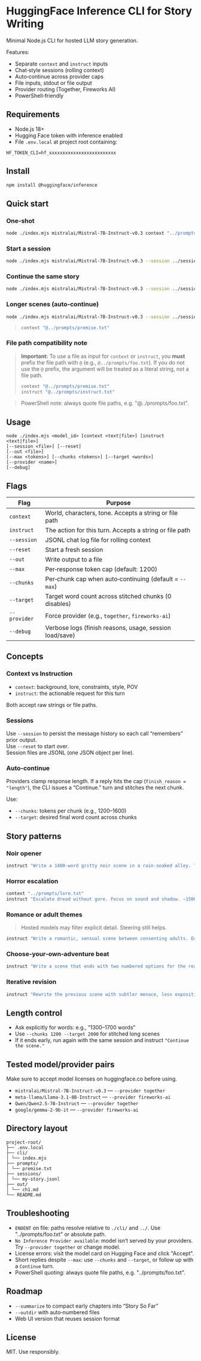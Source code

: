 # HuggingFace Inference CLI for Story Writing

Minimal Node.js CLI for hosted LLM story generation.

Features:

-   Separate `context` and `instruct` inputs
-   Chat‑style sessions (rolling context)
-   Auto‑continue across provider caps
-   File inputs, stdout or file output
-   Provider routing (Together, Fireworks AI)
-   PowerShell‑friendly

## Requirements

-   Node.js 18+
-   Hugging Face token with inference enabled
-   File `.env.local` at project root containing:

```text
HF_TOKEN_CLI=hf_xxxxxxxxxxxxxxxxxxxxxxxxx
```

## Install

```bash
npm install @huggingface/inference
```

## Quick start

### One‑shot

```bash
node ./index.mjs mistralai/Mistral-7B-Instruct-v0.3 context "../prompts/premise.txt" instruct "Write a complete short story. 1200–1600 words." --out ../out/story1.md
```

### Start a session

```bash
node ./index.mjs mistralai/Mistral-7B-Instruct-v0.3 --session ../sessions/hero.jsonl --reset context "../prompts/premise.txt" instruct "Begin the story. Introduce the protagonist and setting."
```

### Continue the same story

```bash
node ./index.mjs mistralai/Mistral-7B-Instruct-v0.3 --session ../sessions/hero.jsonl instruct "Continue to Chapter 2. The protagonist is forced to choose." --out ../out/chapter2.md
```

### Longer scenes (auto‑continue)

```bash
node ./index.mjs mistralai/Mistral-7B-Instruct-v0.3 --session ../sessions/arc.jsonl instruct "Write the midpoint confrontation. 1800–2200 words." --chunks 1400 --target 2200
```

> ```bash
> context "@../prompts/premise.txt"
> ```

### File path compatibility note

> **Important:** To use a file as input for `context` or `instruct`, you **must** prefix the file path with `@` (e.g., `@../prompts/foo.txt`). If you do not use the `@` prefix, the argument will be treated as a literal string, not a file path.
>
> ```bash
> context "@../prompts/premise.txt"
> instruct "@../prompts/instruct.txt"
> ```

> PowerShell note: always quote file paths, e.g. "@../prompts/foo.txt".

## Usage

```text
node ./index.mjs <model_id> [context <text|file>] [instruct <text|file>]
[--session <file>] [--reset]
[--out <file>]
[--max <tokens>] [--chunks <tokens>] [--target <words>]
[--provider <name>]
[--debug]
```

## Flags

| Flag         | Purpose                                                 |
| ------------ | ------------------------------------------------------- |
| `context`    | World, characters, tone. Accepts a string or file path  |
| `instruct`   | The action for this turn. Accepts a string or file path |
| `--session`  | JSONL chat log file for rolling context                 |
| `--reset`    | Start a fresh session                                   |
| `--out`      | Write output to a file                                  |
| `--max`      | Per‑response token cap (default: 1200)                  |
| `--chunks`   | Per‑chunk cap when auto‑continuing (default = `--max`)  |
| `--target`   | Target word count across stitched chunks (0 disables)   |
| `--provider` | Force provider (e.g., `together`, `fireworks-ai`)       |
| `--debug`    | Verbose logs (finish reasons, usage, session load/save) |

## Concepts

### Context vs Instruction

-   `context`: background, lore, constraints, style, POV
-   `instruct`: the actionable request for this turn

Both accept raw strings or file paths.

### Sessions

Use `--session` to persist the message history so each call “remembers” prior output.  
Use `--reset` to start over.  
Session files are JSONL (one JSON object per line).

### Auto‑continue

Providers clamp response length. If a reply hits the cap (`finish_reason = "length"`), the CLI issues a “Continue.” turn and stitches the next chunk.

Use:

-   `--chunks`: tokens per chunk (e.g., 1200–1600)
-   `--target`: desired final word count across chunks

## Story patterns

### Noir opener

```bash
instruct "Write a 1400-word gritty noir scene in a rain-soaked alley. Tight third-person, cynical tone, sensory detail. End on a hook."
```

### Horror escalation

```bash
context "../prompts/lore.txt"
instruct "Escalate dread without gore. Focus on sound and shadow. ~1500 words."
```

### Romance or adult themes

> Hosted models may filter explicit detail. Steering still helps.

```bash
instruct "Write a romantic, sensual scene between consenting adults. Emphasize interiority, consent, and atmosphere; avoid clinical terms. 1200–1600 words."
```

### Choose‑your‑own‑adventure beat

```bash
instruct "Write a scene that ends with two numbered options for the reader. Each option should clearly branch the story."
```

### Iterative revision

```bash
instruct "Rewrite the previous scene with subtler menace, less exposition, and stronger subtext. Keep POV and continuity."
```

## Length control

-   Ask explicitly for words: e.g., “1300–1700 words”
-   Use `--chunks 1200 --target 2000` for stitched long scenes
-   If it ends early, run again with the same session and instruct `"Continue the scene."`

## Tested model/provider pairs

Make sure to accept model licenses on huggingface.co before using.

-   `mistralai/Mistral-7B-Instruct-v0.3` — `--provider together`
-   `meta-llama/Llama-3.1-8B-Instruct` — `--provider fireworks-ai`
-   `Qwen/Qwen2.5-7B-Instruct` — `--provider together`
-   `google/gemma-2-9b-it` — `--provider fireworks-ai`

## Directory layout

```text
project-root/
├── .env.local
├── cli/
│ └── index.mjs
├── prompts/
│ └── premise.txt
├── sessions/
│ └── my-story.jsonl
├── out/
│ └── ch1.md
└── README.md
```

## Troubleshooting

-   `ENOENT` on file: paths resolve relative to `./cli/` and `../`. Use "../prompts/foo.txt" or absolute path.
-   `No Inference Provider available`: model isn’t served by your providers. Try `--provider together` or change model.
-   License errors: visit the model card on Hugging Face and click "Accept".
-   Short replies despite `--max`: use `--chunks` and `--target`, or follow up with a `Continue` turn.
-   PowerShell quoting: always quote file paths, e.g. "../prompts/foo.txt".

## Roadmap

-   `--summarize` to compact early chapters into “Story So Far”
-   `--outdir` with auto‑numbered files
-   Web UI version that reuses session format

## License

MIT. Use responsibly.
